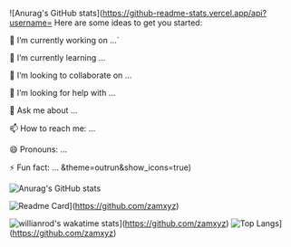 ![Anurag's GitHub stats](https://github-readme-stats.vercel.app/api?username=
Here are some ideas to get you started:

🔭 I’m currently working on …`

🌱 I’m currently learning …

👯 I’m looking to collaborate on …

🤔 I’m looking for help with …

💬 Ask me about …

📫 How to reach me: …

😄 Pronouns: …

⚡ Fun fact: …
&theme=outrun&show_icons=true)

![Anurag's GitHub stats](https://github-readme-stats.vercel.app/api?username=zamxyz&theme=outrun&show_icons=true)

![Readme Card](https://github-readme-stats.vercel.app/api/pin/?username=zamxyz&repo=crack&theme=dark)](https://github.com/zamxyz)

![willianrod's wakatime stats](https://github-readme-stats.vercel.app/api/wakatime?username=zamxyz)](https://github.com/zamxyz)
![Top Langs](https://github-readme-stats.vercel.app/api/top-langs/?username=zamxyz)](https://github.com/zamxyz)
